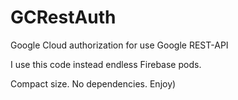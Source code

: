 # GCRestAuth
Google Cloud authorization for use Google REST-API

I use this code instead endless Firebase pods.

Compact size.
No dependencies.
Enjoy)
